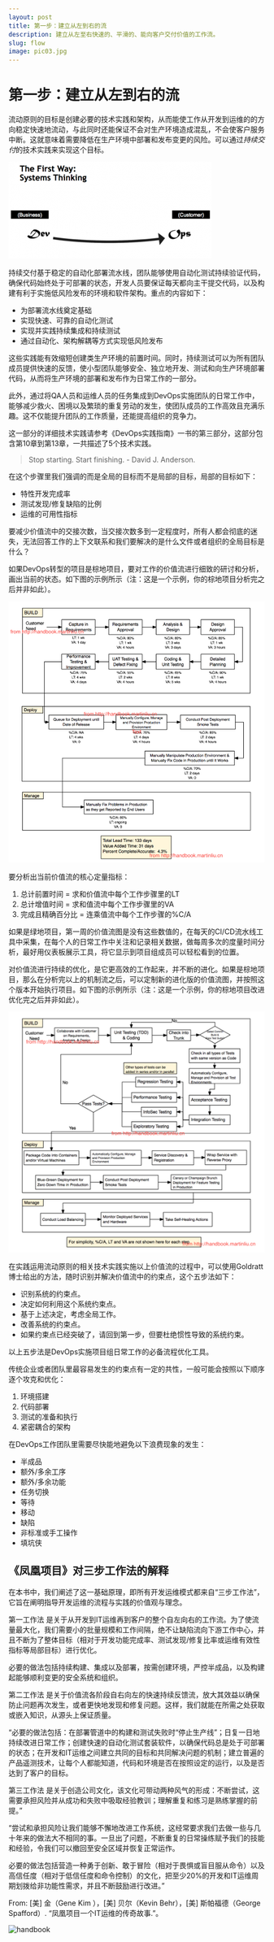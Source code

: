 ```yaml
---
layout: post
title: 第一步：建立从左到右的流
description: 建立从左至右快速的、平滑的、能向客户交付价值的工作流。
slug: flow
image: pic03.jpg
---
```

# 第一步：建立从左到右的流

流动原则的目标是创建必要的技术实践和架构，从而能使工作从开发到运维的的方向稳定快速地流动，与此同时还能保证不会对生产环境造成混乱，不会使客户服务中断。这就意味着需要降低在生产环境中部署和发布变更的风险。可以通过*持续交付*的技术实践来实现这个目标。

![The first way flow](/assets/images/first_way.png)

持续交付基于稳定的自动化部署流水线，团队能够使用自动化测试持续验证代码，确保代码始终处于可部署的状态，开发人员要保证每天都向主干提交代码，以及构建有利于实施低风险发布的环境和软件架构。重点的内容如下：

* 为部署流水线奠定基础
* 实现快速、可靠的自动化测试
* 实现并实践持续集成和持续测试
* 通过自动化、架构解耦等方式实现低风险发布

这些实践能有效缩短创建类生产环境的前置时间。同时，持续测试可以为所有团队成员提供快速的反馈，使小型团队能够安全、独立地开发、测试和向生产环境部署代码，从而将生产环境的部署和发布作为日常工作的一部分。

此外，通过将QA人员和运维人员的任务集成到DevOps实施团队的日常工作中，能够减少救火、困境以及繁琐的重复劳动的发生，使团队成员的工作高效且充满乐趣。这不仅能提升团队的工作质量，还能提高组织的竞争力。

这一部分的详细技术实践请参考《DevOps实践指南》一书的第三部分，这部分包含第10章到第13章，一共描述了5个技术实践。

> Stop starting. Start finishing. - David J. Anderson.

在这个步骤里我们强调的而是全局的目标而不是局部的目标，局部的目标如下：

* 特性开发完成率
* 测试发现/修复缺陷的比例
* 运维的可用性指标

要减少价值流中的交接次数，当交接次数多到一定程度时，所有人都会彻底的迷失，无法回答工作的上下文联系和我们要解决的是什么文件或者组织的全局目标是什么？

如果DevOps转型的项目是棕地项目，要对工作的价值流进行细致的研讨和分析，画出当前的状态。如下图的示例所示（注：这是一个示例，你的棕地项目分析完之后并非如此）。

![VSM as is](/imgs/VSM-As-Is.jpg)


要分析出当前价值流的核心定量指标：

1. 总计前置时间 = 求和价值流中每个工作步骤里的LT
2. 总计增值时间 = 求和值流中每个工作步骤里的VA
3. 完成且精确百分比 = 连乘值流中每个工作步骤的%C/A

如果是绿地项目，第一周的价值流图是没有这些数值的，在每天的CI/CD流水线工具中采集，在每个人的日常工作中关注和记录相关数据，做每周多次的度量时间分析，最好用仪表板展示工具，将它显示到项目组成员可以轻松看到的位置。

对价值流进行持续的优化，是它更高效的工作起来，并不断的进化。如果是棕地项目，那么在分析完以上的机制流之后，可以定制新的进化版的价值流图，并按照这个版本开始执行项目。如下图的示例所示（注：这是一个示例，你的棕地项目改进优化完之后并非如此）。

![VSM as is](/imgs/VSM-To-Be.jpg)

在实践运用流动原则的相关技术实践实施以上价值流的过程中，可以使用Goldratt博士给出的方法，随时识别并解决价值流中的约束点，这个五步法如下：

* 识别系统的约束点。
* 决定如何利用这个系统约束点。
* 基于上述决定，考虑全局工作。
* 改善系统的约束点。
* 如果约束点已经突破了，请回到第一步，但要杜绝惯性导致的系统约束。

以上五步法是DevOps实施项目组日常工作的必备流程优化工具。

传统企业或者团队里最容易发生的约束点有一定的共性，一般可能会按照以下顺序逐个攻克和优化：

1. 环境搭建
2. 代码部署
3. 测试的准备和执行
4. 紧密耦合的架构

在DevOps工作团队里需要尽快能地避免以下浪费现象的发生：

* 半成品
* 额外/多余工序
* 额外/多余功能
* 任务切换
* 等待
* 移动
* 缺陷
* 非标准或手工操作
* 填坑侠

## 《凤凰项目》对三步工作法的解释

在本书中，我们阐述了这一基础原理，即所有开发运维模式都来自“三步工作法”，它旨在阐明指导开发运维的流程与实践的价值观与理念。

第一工作法 是关于从开发到IT运维再到客户的整个自左向右的工作流。为了使流量最大化，我们需要小的批量规模和工作间隔，绝不让缺陷流向下游工作中心，并且不断为了整体目标（相对于开发功能完成率、测试发现/修复比率或运维有效性指标等局部目标）进行优化。

必要的做法包括持续构建、集成以及部署，按需创建环境，严控半成品，以及构建起能够顺利变更的安全系统和组织。

第二工作法 是关于价值流各阶段自右向左的快速持续反馈流，放大其效益以确保防止问题再次发生，或者更快地发现和修复问题。这样，我们就能在所需之处获取或嵌入知识，从源头上保证质量。

“必要的做法包括：在部署管道中的构建和测试失败时“停止生产线”；日复一日地持续改进日常工作；创建快速的自动化测试套装软件，以确保代码总是处于可部署的状态；在开发和IT运维之间建立共同的目标和共同解决问题的机制；建立普遍的产品遥测技术，让每个人都能知道，代码和环境是否在按照设定的运行，以及是否达到了客户的目标。

第三工作法 是关于创造公司文化，该文化可带动两种风气的形成：不断尝试，这需要承担风险并从成功和失败中吸取经验教训；理解重复和练习是熟练掌握的前提。”

“尝试和承担风险让我们能够不懈地改进工作系统，这经常要求我们去做一些与几十年来的做法大不相同的事。一旦出了问题，不断重复的日常操练赋予我们的技能和经验，令我们可以撤回至安全区域并恢复正常运作。

必要的做法包括营造一种勇于创新、敢于冒险（相对于畏惧或盲目服从命令）以及高信任度（相对于低信任度和命令控制）的文化，把至少20%的开发和IT运维周期划拨给非功能性需求，并且不断鼓励进行改进。”

 From: [美] 金（Gene Kim ），[美] 贝尔（Kevin Behr），[美] 斯帕福德（George Spafford）. “凤凰项目一个IT运维的传奇故事.”。

![handbook](http://p1gygy0ze.bkt.clouddn.com/books.png)


